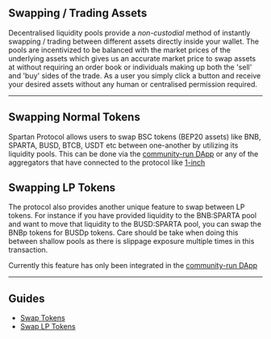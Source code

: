 ## Swapping / Trading Assets

Decentralised liquidity pools provide a _non-custodial_ method of instantly swapping / trading between different assets directly inside your wallet. The pools are incentivized to be balanced with the market prices of the underlying assets which gives us an accurate market price to swap assets at without requiring an order book or individuals making up both the 'sell' and 'buy' sides of the trade. As a user you simply click a button and receive your desired assets without any human or centralised permission required.

---

## Swapping Normal Tokens

Spartan Protocol allows users to swap BSC tokens (BEP20 assets) like BNB, SPARTA, BUSD, BTCB, USDT etc between one-another by utilizing its liquidity pools. This can be done via the [community-run DApp](https://dapp.spartanprotocol.org) or any of the aggregators that have connected to the protocol like [1-inch](https://app.1inch.io/#/r/0x588f82a66ee31e59b88114836d11e3d00b3a7916)

## Swapping LP Tokens

The protocol also provides another unique feature to swap between LP tokens. For instance if you have provided liquidity to the BNB:SPARTA pool and want to move that liquidity to the BUSD:SPARTA pool, you can swap the BNBp tokens for BUSDp tokens. Care should be take when doing this between shallow pools as there is slippage exposure multiple times in this transaction.

Currently this feature has only been integrated in the [community-run DApp](https://dapp.spartanprotocol.org)

---

## Guides

- [Swap Tokens](/guides/swap/swap-tokens.md)
- [Swap LP Tokens](/guides/swap/swap-lps.md)
